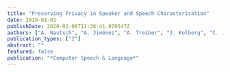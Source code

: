 ```yaml
---
title: "Preserving Privacy in Speaker and Speech Characterisation"
date: 2019-01-01
publishDate: 2020-02-06T11:36:41.970547Z
authors: ["A. Nautsch", "A. Jiménez", "A. Treiber", "J. Kolberg", "C. Jasserand", "E. Kindt", "H. Delgado", "M. Todisco", "M. A. Hmani", "A. Mtibaa", "M. A. Abdelraheem", "A. Abad", "F. Texeira", "\textbfM. Gomez-Barrero", "D. Petrovska", "G. Chollet", "N. Evans", "T. Schneider", "J. F. Bonastre", "B. Raj", "I. Trancoso", "C. Busch"]
publication_types: ["2"]
abstract: ""
featured: false
publication: "*Computer Speech & Language*"
---
```


